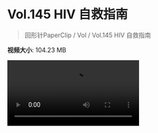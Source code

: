 # Vol.145 HIV 自救指南

> 回形针PaperClip / Vol / Vol.145 HIV 自救指南

**视频大小**: 104.23 MB

<div class="video"><video src="https://file.hsyhx.top/archive/PaperClip/Vol/145.mp4" controls preload>🤔 您的浏览器不支持 video 标签</video></div>